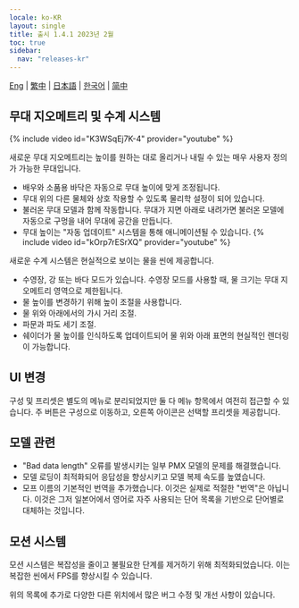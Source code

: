 ```yaml
---
locale: ko-KR
layout: single
title: 출시 1.4.1 2023년 2월
toc: true
sidebar:
  nav: "releases-kr"
---
```

[Eng](/dancexr/releases/1.4.1) | [繁中](/tw/dancexr/releases/1.4.1) | [日本語](/jp/dancexr/releases/1.4.1) | [한국어](/kr/dancexr/releases/1.4.1) | [简中](/zh/dancexr/releases/1.4.1)

## 무대 지오메트리 및 수계 시스템
{% include video id="K3WSqEj7K-4" provider="youtube" %}

새로운 무대 지오메트리는 높이를 원하는 대로 올리거나 내릴 수 있는 매우 사용자 정의가 가능한 무대입니다.
* 배우와 소품용 바닥은 자동으로 무대 높이에 맞게 조정됩니다.
* 무대 위의 다른 물체와 상호 작용할 수 있도록 물리학 설정이 되어 있습니다.
* 불러온 무대 모델과 함께 작동합니다. 무대가 지면 아래로 내려가면 불러온 모델에 자동으로 구멍을 내어 무대에 공간을 만듭니다.
* 무대 높이는 "자동 업데이트" 시스템을 통해 애니메이션될 수 있습니다.
{% include video id="kOrp7rESrXQ" provider="youtube" %}

새로운 수계 시스템은 현실적으로 보이는 물을 씬에 제공합니다.
* 수영장, 강 또는 바다 모드가 있습니다. 수영장 모드를 사용할 때, 물 크기는 무대 지오메트리 영역으로 제한됩니다.
* 물 높이를 변경하기 위해 높이 조절을 사용합니다.
* 물 위와 아래에서의 가시 거리 조절.
* 파문과 파도 세기 조절.
* 쉐이더가 물 높이를 인식하도록 업데이트되어 물 위와 아래 표면의 현실적인 렌더링이 가능합니다.

## UI 변경
구성 및 프리셋은 별도의 메뉴로 분리되었지만 둘 다 메뉴 항목에서 여전히 접근할 수 있습니다. 주 버튼은 구성으로 이동하고, 오른쪽 아이콘은 선택할 프리셋을 제공합니다.

## 모델 관련
* "Bad data length" 오류를 발생시키는 일부 PMX 모델의 문제를 해결했습니다.
* 모델 로딩이 최적화되어 응답성을 향상시키고 모델 복제 속도를 높였습니다.
* 모프 이름의 기본적인 번역을 추가했습니다. 이것은 실제로 적절한 "번역"은 아닙니다. 이것은 그저 일본어에서 영어로 자주 사용되는 단어 목록을 기반으로 단어별로 대체하는 것입니다.

## 모션 시스템
모션 시스템은 복잡성을 줄이고 불필요한 단계를 제거하기 위해 최적화되었습니다. 이는 복잡한 씬에서 FPS를 향상시킬 수 있습니다.

위의 목록에 추가로 다양한 다른 위치에서 많은 버그 수정 및 개선 사항이 있습니다.